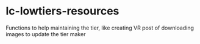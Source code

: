# lc-lowtiers-resources
Functions to help maintaining the tier, like creating VR post of downloading images to update the tier maker
